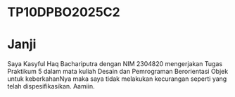 # TP10DPBO2025C2

# Janji
Saya Kasyful Haq Bachariputra dengan NIM 2304820 mengerjakan Tugas Praktikum 5 dalam mata kuliah Desain dan Pemrograman Berorientasi Objek untuk keberkahanNya maka saya tidak melakukan kecurangan seperti yang telah dispesifikasikan. Aamiin.